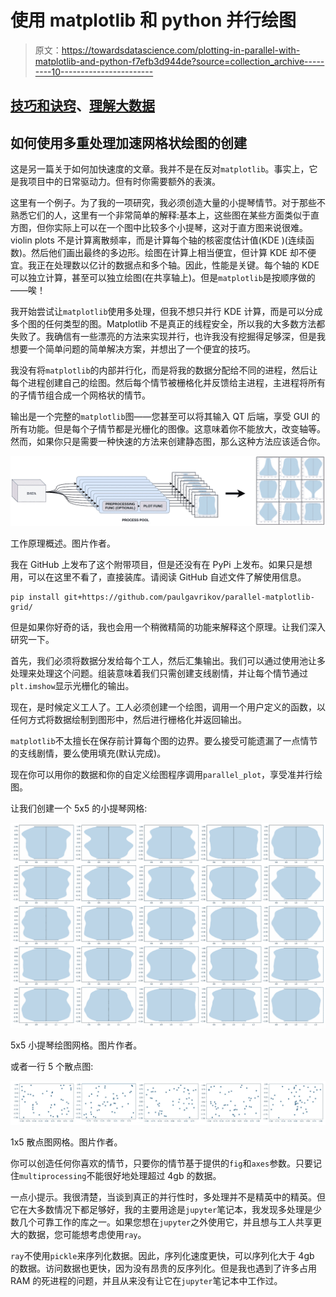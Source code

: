 # 使用 matplotlib 和 python 并行绘图

> 原文：<https://towardsdatascience.com/plotting-in-parallel-with-matplotlib-and-python-f7efb3d944de?source=collection_archive---------10----------------------->

## [技巧和诀窍](https://towardsdatascience.com/tagged/tips-and-tricks)、[理解大数据](https://towardsdatascience.com/tagged/making-sense-of-big-data)

## 如何使用多重处理加速网格状绘图的创建

这是另一篇关于如何加快速度的文章。我并不是在反对`matplotlib`。事实上，它是我项目中的日常驱动力。但有时你需要额外的表演。

这里有一个例子。为了我的一项研究，我必须创造大量的小提琴情节。对于那些不熟悉它们的人，这里有一个非常简单的解释:基本上，这些图在某些方面类似于直方图，但你实际上可以在一个图中比较多个小提琴，这对于直方图来说很难。violin plots 不是计算离散频率，而是计算每个轴的核密度估计值(KDE )(连续函数)。然后他们画出最终的多边形。绘图在计算上相当便宜，但计算 KDE 却不便宜。我正在处理数以亿计的数据点和多个轴。因此，性能是关键。每个轴的 KDE 可以独立计算，甚至可以独立绘图(在共享轴上)。但是`matplotlib`是按顺序做的——唉！

我开始尝试让`matplotlib`使用多处理，但我不想只并行 KDE 计算，而是可以分成多个图的任何类型的图。Matplotlib 不是真正的线程安全，所以我的大多数方法都失败了。我确信有一些漂亮的方法来实现并行，也许我没有挖掘得足够深，但是我想要一个简单问题的简单解决方案，并想出了一个便宜的技巧。

我没有将`matplotlib`的内部并行化，而是将我的数据分配给不同的进程，然后让每个进程创建自己的绘图。然后每个情节被栅格化并反馈给主进程，主进程将所有的子情节组合成一个网格状的情节。

输出是一个完整的`matplotlib`图——您甚至可以将其输入 QT 后端，享受 GUI 的所有功能。但是每个子情节都是光栅化的图像。这意味着你不能放大，改变轴等。然而，如果你只是需要一种快速的方法来创建静态图，那么这种方法应该适合你。

![](img/3d282141663ea88e95e3873092679cc3.png)

工作原理概述。图片作者。

我在 GitHub 上发布了这个附带项目，但是还没有在 PyPi 上发布。如果只是想用，可以在这里不看了，直接装库。请阅读 GitHub 自述文件了解使用信息。

```
pip install git+https://github.com/paulgavrikov/parallel-matplotlib-grid/
```

但是如果你好奇的话，我也会用一个稍微精简的功能来解释这个原理。让我们深入研究一下。

首先，我们必须将数据分发给每个工人，然后汇集输出。我们可以通过使用池让多处理来处理这个问题。组装意味着我们只需创建支线剧情，并让每个情节通过`plt.imshow`显示光栅化的输出。

现在，是时候定义工人了。工人必须创建一个绘图，调用一个用户定义的函数，以任何方式将数据绘制到图形中，然后进行栅格化并返回输出。

`matplotlib`不太擅长在保存前计算每个图的边界。要么接受可能遗漏了一点情节的支线剧情，要么使用填充(默认完成)。

现在你可以用你的数据和你的自定义绘图程序调用`parallel_plot`，享受准并行绘图。

让我们创建一个 5x5 的小提琴网格:

![](img/0af00bcb8ba5dde52905f01196506895.png)

5x5 小提琴绘图网格。图片作者。

或者一行 5 个散点图:

![](img/20d7e2ac3f95da5ac117963c666e9d78.png)

1x5 散点图网格。图片作者。

你可以创造任何你喜欢的情节，只要你的情节基于提供的`fig`和`axes`参数。只要记住`multiprocessing`不能很好地处理超过 4gb 的数据。

一点小提示。我很清楚，当谈到真正的并行性时，多处理并不是精英中的精英。但它在大多数情况下都足够好，我的主要用途是`jupyter`笔记本，我发现多处理是少数几个可靠工作的库之一。如果您想在`jupyter`之外使用它，并且想与工人共享更大的数据，您可能想考虑使用`ray`。

`ray`不使用`pickle`来序列化数据。因此，序列化速度更快，可以序列化大于 4gb 的数据。访问数据也更快，因为没有昂贵的反序列化。但是我也遇到了许多占用 RAM 的死进程的问题，并且从来没有让它在`jupyter`笔记本中工作过。